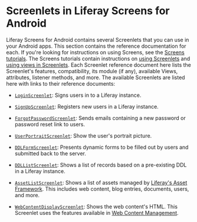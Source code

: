 # Screenlets in Liferay Screens for Android [](id=screenlets-in-liferay-screens-for-android)

Liferay Screens for Android contains several Screenlets that you can use in your 
Android apps. This section contains the reference documentation for each. If 
you're looking for instructions on using Screens, see the [Screens tutorials](/develop/tutorials/-/knowledge_base/6-2/mobile-apps-with-liferay-screens). 
The Screens tutorials contain instructions on [using Screenlets](/develop/tutorials/-/knowledge_base/6-2/using-screenlets-in-android-apps) 
and [using views in Screenlets](/develop/tutorials/-/knowledge_base/6-2/using-views-in-android-screenlets). 
Each Screenlet reference document here lists the Screenlet's features, 
compatibility, its module (if any), available Views, attributes, listener 
methods, and more. The available Screenlets are listed here with links to their 
reference documents: 

- [`LoginScreenlet`](/develop/reference/-/knowledge_base/6-2/loginscreenlet-for-android): 
  Signs users in to a Liferay instance. 
  
- [`SignUpScreenlet`](/develop/reference/-/knowledge_base/6-2/signupscreenlet-for-android): 
  Registers new users in a Liferay instance. 
  
- [`ForgotPasswordScreenlet`](/develop/reference/-/knowledge_base/6-2/forgotpasswordscreenlet-for-android): 
  Sends emails containing a new password or password reset link to users. 
  
- [`UserPortraitScreenlet`](/develop/reference/-/knowledge_base/6-2/userportraitscreenlet-for-android): 
  Show the user's portrait picture. 
  
- [`DDLFormScreenlet`](/develop/reference/-/knowledge_base/6-2/ddlformscreenlet-for-android): 
  Presents dynamic forms to be filled out by users and submitted back to the
  server. 
  
- [`DDLListScreenlet`](/develop/reference/-/knowledge_base/6-2/ddllistscreenlet-for-android): 
  Shows a list of records based on a pre-existing DDL in a Liferay instance. 
  
- [`AssetListScreenlet`](/develop/reference/-/knowledge_base/6-2/assetlistscreenlet-for-android): 
  Shows a list of assets managed by [Liferay's Asset Framework](/develop/tutorials/-/knowledge_base/6-2/asset-framework). 
  This includes web content, blog entries, documents, users, and more. 
  
- [`WebContentDisplayScreenlet`](/develop/reference/-/knowledge_base/6-2/webcontentdisplayscreenlet-for-android): 
  Shows the web content's HTML. This Screenlet uses the features available in 
  [Web Content Management](/discover/portal/-/knowledge_base/6-2/web-content-management). 

